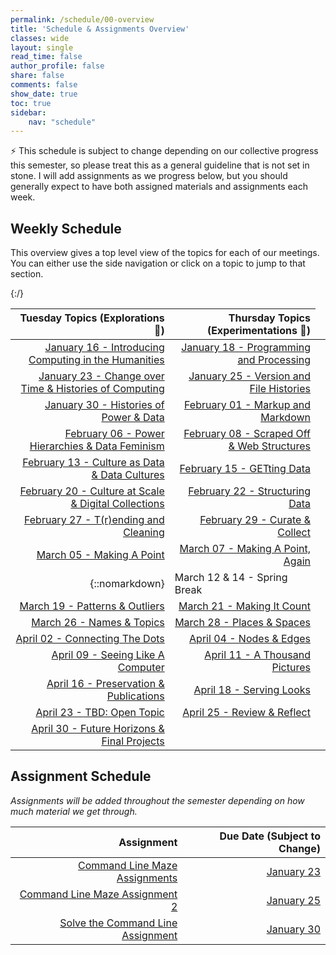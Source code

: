 ```yaml
---
permalink: /schedule/00-overview
title: 'Schedule & Assignments Overview'
classes: wide
layout: single
read_time: false
author_profile: false
share: false
comments: false
show_date: true
toc: true
sidebar:
    nav: "schedule"
---
```


<div class="notice--info">⚡️ This schedule is subject to change depending on our collective progress this semester, so please treat this as a general guideline that is not set in stone. I will add assignments as we progress below, but you should generally expect to have both assigned materials and assignments each week.</div>

## Weekly Schedule

This overview gives a top level view of the topics for each of our meetings. You can either use the side navigation or click on a topic to jump to that section.


|   Tuesday Topics (Explorations 🔭)  | Thursday Topics (Experimentations 🔬) |
| -----------------: | --------------: |
|[January 16 - Introducing Computing in the Humanities]({{site.baseurl}}/schedule/01-introducing-computing-in-the-humanities/) |[January 18 - Programming and Processing]({{site.baseurl}}/schedule/02-programming-and-processing/)|
|[January 23 - Change over Time & Histories of Computing]({{site.baseurl}}/schedule/03-change-over-time-histories-of-computing/) |[January 25 - Version and File Histories]({{site.baseurl}}/schedule/04-version-file-histories/)|
|[January 30 - Histories of Power & Data]({{site.baseurl}}/schedule/05-histories-of-power-and-data/) |[February 01 - Markup and Markdown]({{site.baseurl}}/schedule/06-markup-and-markdown/)|
|[February 06 - Power Hierarchies & Data Feminism]({{site.baseurl}}/schedule/07-power-hierarchies-data-feminism/) |[February 08 - Scraped Off & Web Structures]({{site.baseurl}}/schedule/08-scraped-off-and-web-structures)|
|[February 13 - Culture as Data & Data Cultures]({{site.baseurl}}/schedule/09-culture-as-data-and-data-cultures) |[February 15 - GETting Data]({{site.baseurl}}/schedule/10-getting-data)|
|[February 20 - Culture at Scale & Digital Collections]({{site.baseurl}}/schedule/11-culture-at-scale-and-digital-collections) |[February 22 - Structuring Data]({{site.baseurl}}/schedule/10-structuring-data)|
|[February 27 - T(r)ending and Cleaning]({{site.baseurl}}/schedule/11-trending-and-cleaning) |[February 29 - Curate & Collect]({{site.baseurl}}/schedule/14-curate-and-collect)|
|[March 05 - Making A Point]({{site.baseurl}}/schedule/15-making-a-point) |[March 07 - Making A Point, Again]({{site.baseurl}}/schedule/16-making-a-point-again)|
|{::nomarkdown}<td colspan="2">March 12 & 14 - Spring Break</td>{:/}|
|[March 19 - Patterns & Outliers]({{site.baseurl}}/schedule/17-patterns-and-outliers) |[March 21 - Making It Count]({{site.baseurl}}/schedule/18-making-it-count)|
|[March 26 - Names & Topics]({{site.baseurl}}/schedule/19-names-and-topics) |[March 28 - Places & Spaces]({{site.baseurl}}/schedule/20-places-and-spaces)|
|[April 02 - Connecting The Dots]({{site.baseurl}}/schedule/21-connecting-the-dots) |[April 04 - Nodes & Edges]({{site.baseurl}}/schedule/22-nodes-and-edges)|
|[April 09 - Seeing Like A Computer]({{site.baseurl}}/schedule/23-seeing-like-a-computer) |[April 11 - A Thousand Pictures]({{site.baseurl}}/schedule/24-a-thousand-pictures)|
|[April 16 - Preservation & Publications]({{site.baseurl}}/schedule/25-preservation-and-publications) |[April 18 - Serving Looks]({{site.baseurl}}/schedule/26-serving-looks)|
|[April 23 - TBD: Open Topic]({{site.baseurl}}/schedule/27-tbd-open-topic) |[April 25 - Review & Reflect]({{site.baseurl}}/schedule/28-review-and-reflect)|
|[April 30 - Future Horizons & Final Projects]({{site.baseurl}}/schedule/29-future-horizons-and-final-projects) |

## Assignment Schedule

*Assignments will be added throughout the semester depending on how much material we get through.*

|Assignment | Due Date (Subject to Change) |
| -----------------: | --------------: |
| [Command Line Maze Assignments]({{site.baseurl}}/materials/introducing-humanities-computing/02-intro-cli-file-formats/#homework-exercises)| [January 23]({{site.baseurl}}/schedule/03-change-over-time-histories-of-computing/) |
| [Command Line Maze Assignment 2]({{site.baseurl}}/materials/introducing-humanities-computing/materials/introducing-humanities-computing/02-intro-cli-file-formats/#assignment-2-time-to-get-lost-create-a-command-line-corn-maze)| [January 25]({{site.baseurl}}/schedule/04-version-file-histories/) |
| [Solve the Command Line Assignment]({{site.baseurl}}/materials/introducing-humanities-computing/03-intro-versioning#solve-the-cloned-corn-maze)| [January 30]({{site.baseurl}}/schedule/05-histories-of-power-and-data/) |

